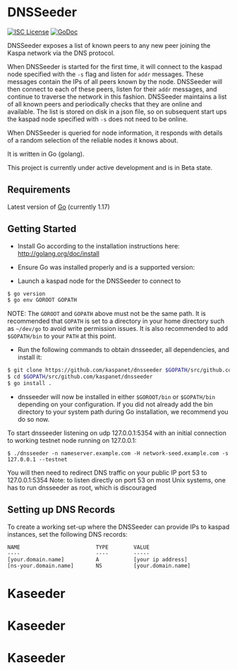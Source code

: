 DNSSeeder
====

[![ISC License](http://img.shields.io/badge/license-ISC-blue.svg)](https://choosealicense.com/licenses/isc/)
[![GoDoc](https://img.shields.io/badge/godoc-reference-blue.svg)](http://godoc.org/github.com/kaspanet/dnsseeder)

DNSSeeder exposes a list of known peers to any new peer joining the Kaspa network via the DNS protocol.

When DNSSeeder is started for the first time, it will connect to the kaspad node
specified with the `-s` flag and listen for `addr` messages. These messages
contain the IPs of all peers known by the node. DNSSeeder will then connect to
each of these peers, listen for their `addr` messages, and continue to traverse
the network in this fashion. DNSSeeder maintains a list of all known peers and
periodically checks that they are online and available. The list is stored on
disk in a json file, so on subsequent start ups the kaspad node specified with
`-s` does not need to be online.

When DNSSeeder is queried for node information, it responds with details of a
random selection of the reliable nodes it knows about.

It is written in Go (golang).

This project is currently under active development and is in Beta state.


## Requirements

Latest version of [Go](http://golang.org) (currently 1.17)

## Getting Started

- Install Go according to the installation instructions here:
  http://golang.org/doc/install

- Ensure Go was installed properly and is a supported version:

- Launch a kaspad node for the DNSSeeder to connect to

```bash
$ go version
$ go env GOROOT GOPATH
```

NOTE: The `GOROOT` and `GOPATH` above must not be the same path. It is
recommended that `GOPATH` is set to a directory in your home directory such as
`~/dev/go` to avoid write permission issues. It is also recommended to add
`$GOPATH/bin` to your `PATH` at this point.

- Run the following commands to obtain dnsseeder, all dependencies, and install it:

```bash
$ git clone https://github.com/kaspanet/dnsseeder $GOPATH/src/github.com/kaspanet/dnsseeder
$ cd $GOPATH/src/github.com/kaspanet/dnsseeder
$ go install . 
```

- dnsseeder will now be installed in either ```$GOROOT/bin``` or
  ```$GOPATH/bin``` depending on your configuration. If you did not already
  add the bin directory to your system path during Go installation, we
  recommend you do so now.

To start dnsseeder listening on udp 127.0.0.1:5354 with an initial connection to working testnet node running on 127.0.0.1:

```
$ ./dnsseeder -n nameserver.example.com -H network-seed.example.com -s 127.0.0.1 --testnet
```

You will then need to redirect DNS traffic on your public IP port 53 to 127.0.0.1:5354
Note: to listen directly on port 53 on most Unix systems, one has to run dnsseeder as root, which is discouraged

## Setting up DNS Records

To create a working set-up where the DNSSeeder can provide IPs to kaspad instances, set the following DNS records:
```
NAME                        TYPE        VALUE
----                        ----        -----
[your.domain.name]          A           [your ip address]
[ns-your.domain.name]       NS          [your.domain.name]
```

# Kaseeder
# Kaseeder
# Kaseeder
